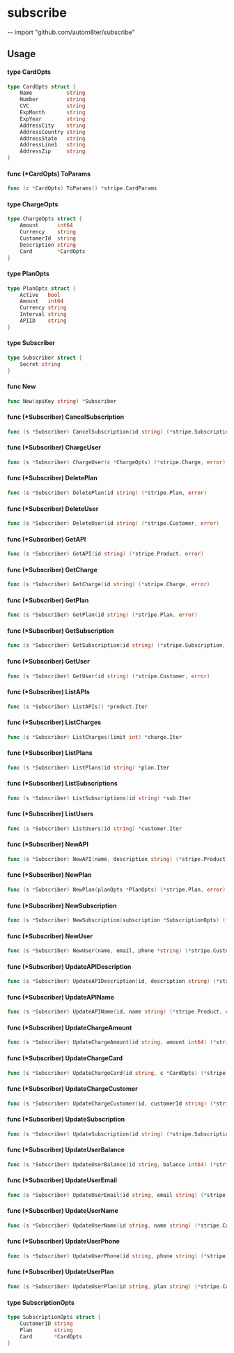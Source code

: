 # subscribe
--
    import "github.com/autom8ter/subscribe"


## Usage

#### type CardOpts

```go
type CardOpts struct {
	Name           string
	Number         string
	CVC            string
	ExpMonth       string
	ExpYear        string
	AddressCity    string
	AddressCountry string
	AddressState   string
	AddressLine1   string
	AddressZip     string
}
```


#### func (*CardOpts) ToParams

```go
func (c *CardOpts) ToParams() *stripe.CardParams
```

#### type ChargeOpts

```go
type ChargeOpts struct {
	Amount      int64
	Currency    string
	CustomerId  string
	Description string
	Card        *CardOpts
}
```


#### type PlanOpts

```go
type PlanOpts struct {
	Active   bool
	Amount   int64
	Currency string
	Interval string
	APIID    string
}
```


#### type Subscriber

```go
type Subscriber struct {
	Secret string
}
```


#### func  New

```go
func New(apiKey string) *Subscriber
```

#### func (*Subscriber) CancelSubscription

```go
func (s *Subscriber) CancelSubscription(id string) (*stripe.Subscription, error)
```

#### func (*Subscriber) ChargeUser

```go
func (s *Subscriber) ChargeUser(c *ChargeOpts) (*stripe.Charge, error)
```

#### func (*Subscriber) DeletePlan

```go
func (s *Subscriber) DeletePlan(id string) (*stripe.Plan, error)
```

#### func (*Subscriber) DeleteUser

```go
func (s *Subscriber) DeleteUser(id string) (*stripe.Customer, error)
```

#### func (*Subscriber) GetAPI

```go
func (s *Subscriber) GetAPI(id string) (*stripe.Product, error)
```

#### func (*Subscriber) GetCharge

```go
func (s *Subscriber) GetCharge(id string) (*stripe.Charge, error)
```

#### func (*Subscriber) GetPlan

```go
func (s *Subscriber) GetPlan(id string) (*stripe.Plan, error)
```

#### func (*Subscriber) GetSubscription

```go
func (s *Subscriber) GetSubscription(id string) (*stripe.Subscription, error)
```

#### func (*Subscriber) GetUser

```go
func (s *Subscriber) GetUser(id string) (*stripe.Customer, error)
```

#### func (*Subscriber) ListAPIs

```go
func (s *Subscriber) ListAPIs() *product.Iter
```

#### func (*Subscriber) ListCharges

```go
func (s *Subscriber) ListCharges(limit int) *charge.Iter
```

#### func (*Subscriber) ListPlans

```go
func (s *Subscriber) ListPlans(id string) *plan.Iter
```

#### func (*Subscriber) ListSubscriptions

```go
func (s *Subscriber) ListSubscriptions(id string) *sub.Iter
```

#### func (*Subscriber) ListUsers

```go
func (s *Subscriber) ListUsers(id string) *customer.Iter
```

#### func (*Subscriber) NewAPI

```go
func (s *Subscriber) NewAPI(name, description string) (*stripe.Product, error)
```

#### func (*Subscriber) NewPlan

```go
func (s *Subscriber) NewPlan(planOpts *PlanOpts) (*stripe.Plan, error)
```

#### func (*Subscriber) NewSubscription

```go
func (s *Subscriber) NewSubscription(subscription *SubscriptionOpts) (*stripe.Subscription, error)
```

#### func (*Subscriber) NewUser

```go
func (s *Subscriber) NewUser(name, email, phone *string) (*stripe.Customer, error)
```

#### func (*Subscriber) UpdateAPIDescription

```go
func (s *Subscriber) UpdateAPIDescription(id, description string) (*stripe.Product, error)
```

#### func (*Subscriber) UpdateAPIName

```go
func (s *Subscriber) UpdateAPIName(id, name string) (*stripe.Product, error)
```

#### func (*Subscriber) UpdateChargeAmount

```go
func (s *Subscriber) UpdateChargeAmount(id string, amount int64) (*stripe.Charge, error)
```

#### func (*Subscriber) UpdateChargeCard

```go
func (s *Subscriber) UpdateChargeCard(id string, c *CardOpts) (*stripe.Charge, error)
```

#### func (*Subscriber) UpdateChargeCustomer

```go
func (s *Subscriber) UpdateChargeCustomer(id, customerId string) (*stripe.Charge, error)
```

#### func (*Subscriber) UpdateSubscription

```go
func (s *Subscriber) UpdateSubscription(id string) (*stripe.Subscription, error)
```

#### func (*Subscriber) UpdateUserBalance

```go
func (s *Subscriber) UpdateUserBalance(id string, balance int64) (*stripe.Customer, error)
```

#### func (*Subscriber) UpdateUserEmail

```go
func (s *Subscriber) UpdateUserEmail(id string, email string) (*stripe.Customer, error)
```

#### func (*Subscriber) UpdateUserName

```go
func (s *Subscriber) UpdateUserName(id string, name string) (*stripe.Customer, error)
```

#### func (*Subscriber) UpdateUserPhone

```go
func (s *Subscriber) UpdateUserPhone(id string, phone string) (*stripe.Customer, error)
```

#### func (*Subscriber) UpdateUserPlan

```go
func (s *Subscriber) UpdateUserPlan(id string, plan string) (*stripe.Customer, error)
```

#### type SubscriptionOpts

```go
type SubscriptionOpts struct {
	CustomerID string
	Plan       string
	Card       *CardOpts
}
```

